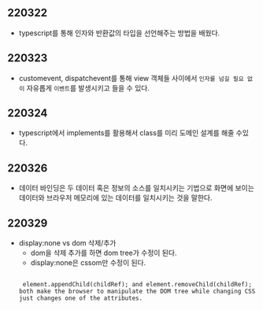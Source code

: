 ## 220322

- typescript를 통해 인자와 반환값의 타입을 선언해주는 방법을 배웠다.


## 220323

- customevent, dispatchevent를 통해 view 객체들 사이에서 `인자를 넘길 필요 없이` 자유롭게 `이벤트`를 발생시키고 들을 수 있다.


## 220324

- typescript에서 implements를 활용해서 class를 미리 도메인 설계를 해줄 수있다.

## 220326

- 데이터 바인딩은 두 데이터 혹은 정보의 소스를 일치시키는 기법으로 화면에 보이는 데이터와 브라우저 메모리에 있는 데이터를 일치시키는 것을 말한다.

## 220329

- display:none vs dom 삭제/추가
   - dom을 삭제 추가를 하면 dom tree가 수정이 된다.
   - display:none은 cssom만 수정이 된다.
   ```

    element.appendChild(childRef); and element.removeChild(childRef); both make the browser to manipulate the DOM tree while changing CSS just changes one of the attributes.
   ````
